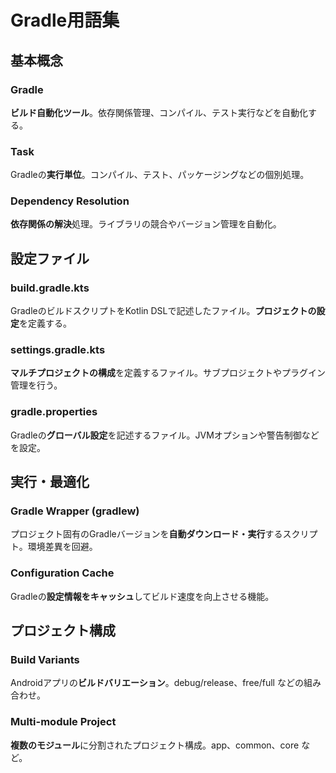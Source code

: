 # Gradle用語集

## 基本概念

### Gradle
**ビルド自動化ツール**。依存関係管理、コンパイル、テスト実行などを自動化する。

### Task
Gradleの**実行単位**。コンパイル、テスト、パッケージングなどの個別処理。

### Dependency Resolution
**依存関係の解決**処理。ライブラリの競合やバージョン管理を自動化。

## 設定ファイル

### build.gradle.kts
GradleのビルドスクリプトをKotlin DSLで記述したファイル。**プロジェクトの設定**を定義する。

### settings.gradle.kts
**マルチプロジェクトの構成**を定義するファイル。サブプロジェクトやプラグイン管理を行う。

### gradle.properties
Gradleの**グローバル設定**を記述するファイル。JVMオプションや警告制御などを設定。

## 実行・最適化

### Gradle Wrapper (gradlew)
プロジェクト固有のGradleバージョンを**自動ダウンロード・実行**するスクリプト。環境差異を回避。

### Configuration Cache
Gradleの**設定情報をキャッシュ**してビルド速度を向上させる機能。

## プロジェクト構成

### Build Variants
Androidアプリの**ビルドバリエーション**。debug/release、free/full などの組み合わせ。

### Multi-module Project
**複数のモジュール**に分割されたプロジェクト構成。app、common、core など。

